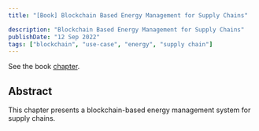 ```yaml
---
title: "[Book] Blockchain Based Energy Management for Supply Chains"

description: "Blockchain Based Energy Management for Supply Chains"
publishDate: "12 Sep 2022"
tags: ["blockchain", "use-case", "energy", "supply chain"]
---
```


See the book [chapter](https://books.google.com.tr/books?id=bN6dEAAAQBAJ&pg=PA99&source=gbs_toc_r&cad=3#v=onepage&q&f=false).

## Abstract
This chapter presents a blockchain-based energy management system for supply chains.
